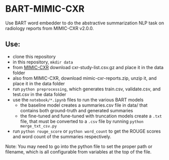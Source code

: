 # BART-MIMIC-CXR

Use BART word embedder to do the abstractive summarization NLP task on radiology reports from MIMIC-CXR v2.0.0.

## Use:
 - clone this repository
 - in this repository, `mkdir data`
 - from [MIMIC-CXR](https://physionet.org/content/mimic-cxr/2.0.0/) download cxr-study-list.csv.gz and place it in the data folder
 - also from MIMIC-CXR, download mimic-cxr-reports.zip, unzip it, and place it in the data folder
 - run `python preprocessing`, which generates train.csv, validate.csv, and test.csv in the data folder
 - use the `notebook/*.ipynb` files to run the various BART models
   + the baseline model creates a summaries.csv file in data/ that contains both ground-truth and generated summaries
   + the fine-tuned and fune-tuned with truncation models create a `.txt` file, that must be converted to a `.csv` file by running `python merge_txt_csv.py`
 - run `python rouge_score` or `python word_count` to get the ROUGE scores and word count of the summaries respectively. 

Note: You may need to go into the python file to set the proper path or filename, which is all configurable from variables at the top of the file.
